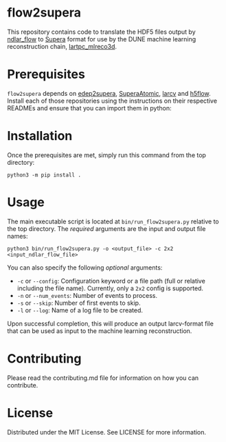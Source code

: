 # flow2supera
This repository contains code to translate the HDF5 files output by [ndlar_flow](https://github.com/DUNE/ndlar_flow) to [Supera](https://github.com/DeepLearnPhysics/SuperaAtomic) format for use by the DUNE machine learning reconstruction chain, [lartpc_mlreco3d](https://github.com/DeepLearnPhysics/lartpc_mlreco3d). 

# Prerequisites 

`flow2supera` depends on [edep2supera](https://github.com/DeepLearnPhysics/edep2supera), [SuperaAtomic](https://github.com/DeepLearnPhysics/SuperaAtomic), [larcv](https://github.com/DeepLearnPhysics/larcv2) and [h5flow](https://github.com/peter-madigan/h5flow). Install each of those repositories using the instructions on their respective READMEs and ensure that you can import them in python:

# Installation
Once the prerequisites are met, simply run this command from the top directory:
```
python3 -m pip install .
```

# Usage

The main executable script is located at `bin/run_flow2supera.py` relative to the top directory. The _required_ arguments are the input and output file names:
```
python3 bin/run_flow2supera.py -o <output_file> -c 2x2 <input_ndlar_flow_file>
```

You can also specify the following _optional_ arguments:
- `-c` or `--config`: Configuration keyword or a file path (full or relative including the file name). Currently, only a `2x2` config is supported.
- `-n` or `--num_events`: Number of events to process.
- `-s` or `--skip`: Number of first events to skip.
- `-l` or `--log`: Name of a log file to be created.

Upon successful completion, this will produce an output larcv-format file that can be used as input to the machine learning reconstruction. 

# Contributing

Please read the contributing.md file for information on how you can contribute.

# License

Distributed under the MIT License. See LICENSE for more information.

